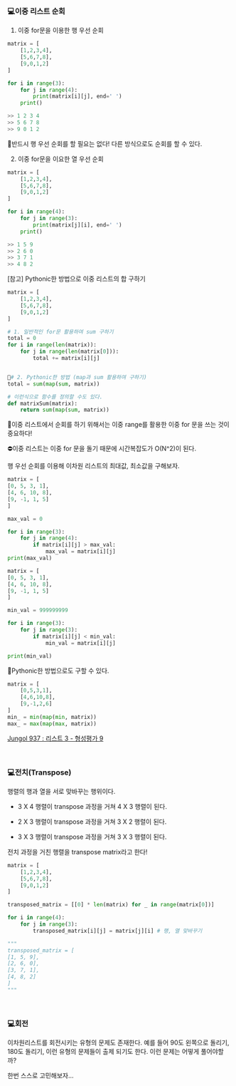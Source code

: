 ### 💻이중 리스트 순회

1. 이중 for문을 이용한 행 우선 순회

```python
matrix = [
    [1,2,3,4],
    [5,6,7,8],
    [9,0,1,2]
]

for i in range(3):
    for j in range(4):
        print(matrix[i][j], end=' ')
    print()

>> 1 2 3 4
>> 5 6 7 8
>> 9 0 1 2
```

🍯반드시 행 우선 순회를 할 필요는 없다! 다른 방식으로도 순회를 할 수 있다.

2. 이중 for문을 이요한 열 우선 순회

```python
matrix = [
    [1,2,3,4],
    [5,6,7,8],
    [9,0,1,2]
]

for i in range(4):
    for j in range(3):
        print(matrix[j][i], end=' ')
    print()

>> 1 5 9
>> 2 6 0
>> 3 7 1
>> 4 8 2
```

[참고] Pythonic한 방법으로 이중 리스트의 합 구하기

```python
matrix = [
    [1,2,3,4],
    [5,6,7,8],
    [9,0,1,2]
]

# 1. 일반적인 for문 활용하여 sum 구하기
total = 0
for i in range(len(matrix)):
    for j in range(len(matrix[0])):
        total += matrix[i][j]


🍯# 2. Pythonic한 방법 (map과 sum 활용하여 구하기)
total = sum(map(sum, matrix))

# 이런식으로 함수를 정의할 수도 있다.
def matrixSum(matrix):
    return sum(map(sum, matrix))
```

🌟이중 리스트에서 순회를 하기 위해서는 이중 range를 활용한 이중 for 문을 쓰는 것이 중요하다!

⛔이중 리스트는 이중 for 문을 돌기 때문에 시간복잡도가 O(N^2)이 된다.

행 우선 순회를 이용해 이차원 리스트의 최대값, 최소값을 구해보자.

```python
matrix = [
[0, 5, 3, 1],
[4, 6, 10, 8],
[9, -1, 1, 5]
]

max_val = 0

for i in range(3):
    for j in range(4):
        if matrix[i][j] > max_val:
            max_val = matrix[i][j]
print(max_val)
```

```python
matrix = [
[0, 5, 3, 1],
[4, 6, 10, 8],
[9, -1, 1, 5]
]

min_val = 999999999

for i in range(3):
    for j in range(3):
        if matrix[i][j] < min_val:
            min_val = matrix[i][j]

print(min_val)
```

🍯Pythonic한 방법으로도 구할 수 있다.

```python
matrix = [
    [0,5,3,1],
    [4,6,10,8],
    [9,-1,2,6]
]
min_ = min(map(min, matrix))
max_ = max(map(max, matrix))
```

[Jungol 937 : 리스트 3 - 형성평가 9](http://jungol.co.kr/bbs/board.php?bo_table=pbank&wr_id=4364&sca=pyc0)

<br>

### 💻전치(Transpose)

행렬의 행과 열을 서로 맞바꾸는 행위이다.

- 3 X 4 행렬이 transpose 과정을 거쳐 4 X 3 행렬이 된다.

- 2 X 3 행렬이 transpose 과정을 거쳐 3 X 2 행렬이 된다.

- 3 X 3 행렬이 transpose 과정을 거쳐 3 X 3 행렬이 된다.

전치 과정을 거친 행렬을 transpose matrix라고 한다!

```python
matrix = [
    [1,2,3,4],
    [5,6,7,8],
    [9,0,1,2]
]

transposed_matrix = [[0] * len(matrix) for _ in range(matrix[0])]

for i in range(4):
    for j in range(3):
        transposed_matrix[i][j] = matrix[j][i] # 행, 열 맞바꾸기

"""
transposed_matrix = [
[1, 5, 9],
[2, 6, 0],
[3, 7, 1],
[4, 8, 2]
]
"""
```

<br>

### 💻회전

이차원리스트를 회전시키는 유형의 문제도 존재한다. 예를 들어 90도 왼쪽으로 돌리기, 180도 돌리기, 이런 유형의 문제들이 출제 되기도 한다. 이런 문제는 어떻게 풀어야할까?

한번 스스로 고민해보자...
